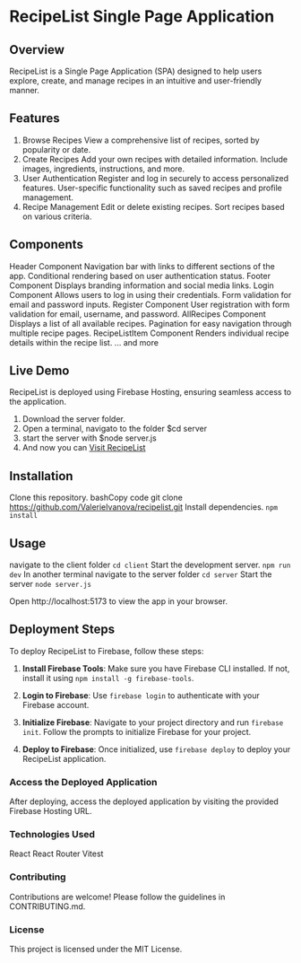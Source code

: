 # RecipeList Single Page Application
## Overview
RecipeList is a Single Page Application (SPA) designed to help users explore, create, and manage recipes in an intuitive and user-friendly manner.
## Features
1. Browse Recipes
View a comprehensive list of recipes, sorted by popularity or date.
2. Create Recipes
Add your own recipes with detailed information.
Include images, ingredients, instructions, and more.
3. User Authentication
Register and log in securely to access personalized features.
User-specific functionality such as saved recipes and profile management.
4. Recipe Management
Edit or delete existing recipes.
Sort recipes based on various criteria.
## Components
Header Component
Navigation bar with links to different sections of the app.
Conditional rendering based on user authentication status.
Footer Component
Displays branding information and social media links.
Login Component
Allows users to log in using their credentials.
Form validation for email and password inputs.
Register Component
User registration with form validation for email, username, and password.
AllRecipes Component
Displays a list of all available recipes.
Pagination for easy navigation through multiple recipe pages.
RecipeListItem Component
Renders individual recipe details within the recipe list.
... and more
## Live Demo

RecipeList is deployed using Firebase Hosting, ensuring seamless access to the application.
1. Download the server folder.
2. Open a terminal, navigato to the folder $cd server
3. start the server with $node server.js
4. And now you can [Visit RecipeList](https://recipelist-a40ae.web.app/)
   
## Installation
Clone this repository.
bashCopy code
git clone https://github.com/ValerieIvanova/recipelist.git 
Install dependencies.
` npm install `

## Usage
navigate to the client folder
` cd client `
Start the development server.
` npm run dev `
In another terminal navigate to the server folder
` cd server `
Start the server
` node server.js `

Open http://localhost:5173 to view the app in your browser.

## Deployment Steps

To deploy RecipeList to Firebase, follow these steps:

1. **Install Firebase Tools**: Make sure you have Firebase CLI installed. If not, install it using `npm install -g firebase-tools`.

2. **Login to Firebase**: Use `firebase login` to authenticate with your Firebase account.

3. **Initialize Firebase**: Navigate to your project directory and run `firebase init`. Follow the prompts to initialize Firebase for your project.

4. **Deploy to Firebase**: Once initialized, use `firebase deploy` to deploy your RecipeList application.

### Access the Deployed Application

After deploying, access the deployed application by visiting the provided Firebase Hosting URL.


### Technologies Used
React
React Router
Vitest

### Contributing
Contributions are welcome! Please follow the guidelines in CONTRIBUTING.md.
### License
This project is licensed under the MIT License.


